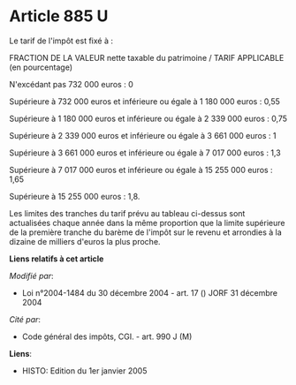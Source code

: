 # Article 885 U

Le tarif de l'impôt est fixé à :

FRACTION DE LA VALEUR nette taxable du patrimoine / TARIF APPLICABLE (en pourcentage)

N'excédant pas 732 000 euros : 0 

Supérieure à 732 000 euros et inférieure ou égale à 1 180 000 euros : 0,55

Supérieure à 1 180 000 euros et inférieure ou égale à 2 339 000 euros : 0,75

Supérieure à 2 339 000 euros et inférieure ou égale à 3 661 000 euros : 1

Supérieure à 3 661 000 euros et inférieure ou égale à 7 017 000 euros : 1,3

Supérieure à 7 017 000 euros et inférieure ou égale à 15 255 000 euros : 1,65

Supérieure à 15 255 000 euros : 1,8.

Les limites des tranches du tarif prévu au tableau ci-dessus sont actualisées chaque année dans la même proportion que la
limite supérieure de la première tranche du barème de l'impôt sur le revenu et arrondies à la dizaine de milliers d'euros la
plus proche.

**Liens relatifs à cet article**

_Modifié par_:

  - Loi n°2004-1484 du 30 décembre 2004 - art. 17 () JORF 31 décembre 2004

_Cité par_:

  - Code général des impôts, CGI. - art. 990 J (M)

**Liens**:

  - HISTO: Edition du 1er janvier 2005
